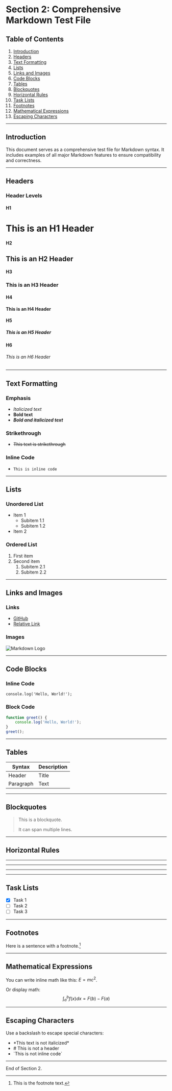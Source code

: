# Section 2: Comprehensive Markdown Test File

## Table of Contents
1. [Introduction](#introduction)
2. [Headers](#headers)
3. [Text Formatting](#text-formatting)
4. [Lists](#lists)
5. [Links and Images](#links-and-images)
6. [Code Blocks](#code-blocks)
7. [Tables](#tables)
8. [Blockquotes](#blockquotes)
9. [Horizontal Rules](#horizontal-rules)
10. [Task Lists](#task-lists)
11. [Footnotes](#footnotes)
12. [Mathematical Expressions](#mathematical-expressions)
13. [Escaping Characters](#escaping-characters)

---

## Introduction
This document serves as a comprehensive test file for Markdown syntax. It includes examples of all major Markdown features to ensure compatibility and correctness.

---

## Headers
### Header Levels
#### H1
# This is an H1 Header
#### H2
## This is an H2 Header
#### H3
### This is an H3 Header
#### H4
#### This is an H4 Header
#### H5
##### This is an H5 Header
#### H6
###### This is an H6 Header

---

## Text Formatting
### Emphasis
- *Italicized text*
- **Bold text**
- ***Bold and italicized text***

### Strikethrough
- ~~This text is strikethrough~~

### Inline Code
- `This is inline code`

---

## Lists
### Unordered List
- Item 1
  - Subitem 1.1
  - Subitem 1.2
- Item 2

### Ordered List
1. First item
2. Second item
   1. Subitem 2.1
   2. Subitem 2.2

---

## Links and Images
### Links
- [GitHub](https://github.com)
- [Relative Link](../README.md)

### Images
![Markdown Logo](https://markdown-here.com/img/icon256.png)

---

## Code Blocks
### Inline Code
`console.log('Hello, World!');`

### Block Code
```javascript
function greet() {
    console.log('Hello, World!');
}
greet();
```

---

## Tables
| Syntax      | Description |
|-------------|-------------|
| Header      | Title       |
| Paragraph   | Text        |

---

## Blockquotes
> This is a blockquote.
> 
> It can span multiple lines.

---

## Horizontal Rules
---
***
___

---

## Task Lists
- [x] Task 1
- [ ] Task 2
- [ ] Task 3

---

## Footnotes
Here is a sentence with a footnote.[^1]

[^1]: This is the footnote text.

---

## Mathematical Expressions
You can write inline math like this: $E = mc^2$.

Or display math:
$$
\int_a^b f(x) dx = F(b) - F(a)
$$

---

## Escaping Characters
Use a backslash to escape special characters:
- \*This text is not italicized\*
- \# This is not a header
- \`This is not inline code\`

---

End of Section 2.